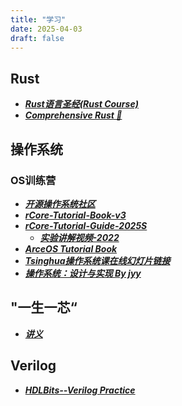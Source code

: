 ```yaml
---
title: "学习"
date: 2025-04-03
draft: false
---
```


## Rust

- <a href="https://course.rs/about-book.html" target="_blank" rel="noopener noreferrer"><b><i>Rust语言圣经(Rust Course)</i></b></a>
- <a href="https://google.github.io/comprehensive-rust/zh-CN/index.html" target="_blank" rel="noopener noreferrer"><b><i>Comprehensive Rust 🦀</i></b></a>

## 操作系统

### OS训练营
- <a href="https://opencamp.ai/os2edu" target="_blank" rel="noopener noreferrer"><b><i>开源操作系统社区</i></b></a>
- <a href="https://rcore-os.cn/rCore-Tutorial-Book-v3/index.html" target="_blank" rel="noopener noreferrer"><b><i>rCore-Tutorial-Book-v3</i></b></a>
- <a href="https://learningos.cn/rCore-Tutorial-Guide-2025S/0setup-devel-env.html" target="_blank" rel="noopener noreferrer"><b><i>rCore-Tutorial-Guide-2025S</i></b></a>
  - <a href="https://www.yuque.com/xyong-9fuoz/qczol5/axrf11?" target="_blank" rel="noopener noreferrer"><b><i>实验讲解视频-2022</i></b></a>
- <a href="https://oslearning365.github.io/arceos-tutorial-book/" target="_blank" rel="noopener noreferrer"><b><i>ArceOS Tutorial Book</i></b></a>
- <a href="https://www.yuque.com/xyong-9fuoz/qczol5/glemuu?" target="_blank" rel="noopener noreferrer"><b><i>Tsinghua操作系统课在线幻灯片链接</i></b></a>
- <a href="https://jyywiki.cn/OS/2024/" target="_blank" rel="noopener noreferrer"><b><i>操作系统：设计与实现 By jyy</i></b></a>


## "一生一芯“
- <a href="https://ysyx.oscc.cc/docs/" target="_blank" rel="noopener noreferrer"><b><i>讲义</i></b></a>


## Verilog
- <a href="https://hdlbits.01xz.net/wiki/Main_Page" target="_blank" rel="noopener noreferrer"><b><i>HDLBits--Verilog Practice</i></b></a>


